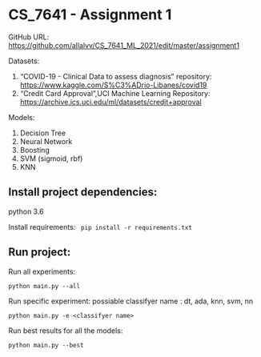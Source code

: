 # CS_7641 - Assignment 1

GitHub URL: https://github.com/allalvv/CS_7641_ML_2021/edit/master/assignment1

Datasets: 
1.	“COVID-19 - Clinical Data to assess diagnosis” repository: https://www.kaggle.com/S%C3%ADrio-Libanes/covid19
2.   “Credit Card Approval”,UCI Machine Learning Repository: https://archive.ics.uci.edu/ml/datasets/credit+approval

Models: 
1. Decision Tree
2. Neural Network
3. Boosting
4. SVM (sigmoid, rbf)
5. KNN
 
## Install project dependencies:
python 3.6

Install requirements: ``` pip install -r requirements.txt```

## Run project:

Run all experiments: 

```
python main.py --all
```

Run specific experiment: 
possiable classifyer name : dt, ada, knn, svm, nn
```
python main.py -e <classifyer name>
```
Run best results for all the models: 

```
python main.py --best
```
